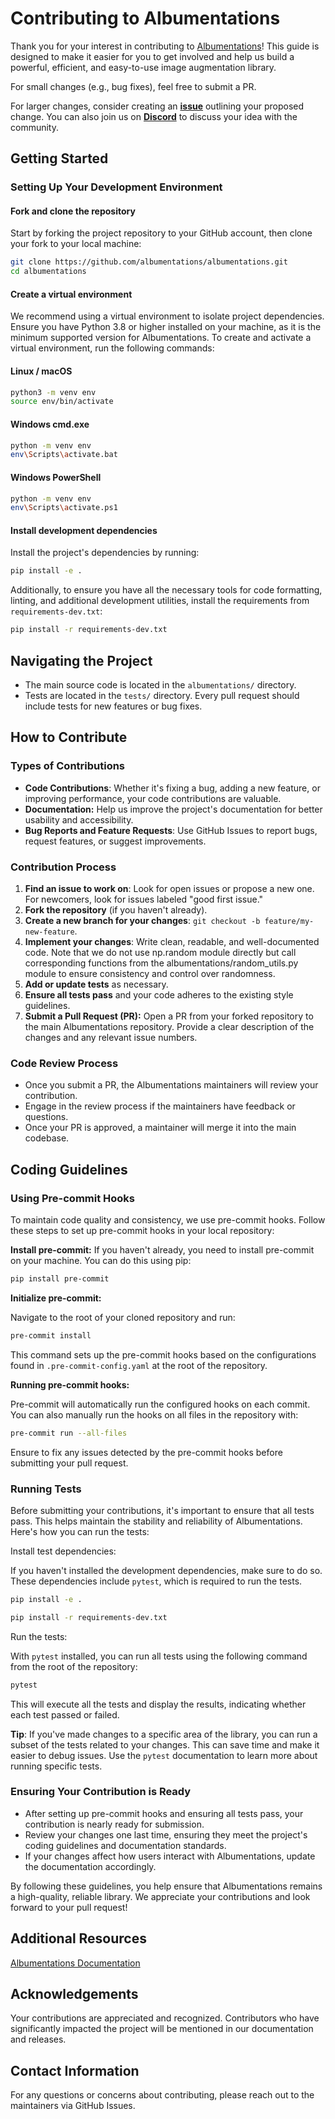 # Contributing to Albumentations

Thank you for your interest in contributing to [Albumentations](https://albumentations.ai/)! This guide is designed to make it easier for you to get involved and help us build a powerful, efficient, and easy-to-use image augmentation library.

For small changes (e.g., bug fixes), feel free to submit a PR.

For larger changes, consider
creating an [**issue**](https://github.com/albumentations-team/albumentations/issues) outlining your proposed change.
You can also join us on [**Discord**](https://discord.gg/e6zHCXTvaN) to discuss your idea with the
community.

## Getting Started

### Setting Up Your Development Environment

#### Fork and clone the repository

Start by forking the project repository to your GitHub account, then clone your fork to your local machine:

```bash
git clone https://github.com/albumentations/albumentations.git
cd albumentations
```

#### Create a virtual environment

We recommend using a virtual environment to isolate project dependencies. Ensure you have Python 3.8 or higher installed on your machine, as it is the minimum supported version for Albumentations. To create and activate a virtual environment, run the following commands:

#### Linux / macOS

```bash
python3 -m venv env
source env/bin/activate
```

#### Windows cmd.exe

```bash
python -m venv env
env\Scripts\activate.bat
```

#### Windows PowerShell

```bash
python -m venv env
env\Scripts\activate.ps1
```

#### Install development dependencies

Install the project's dependencies by running:

```bash
pip install -e .
```

Additionally, to ensure you have all the necessary tools for code formatting, linting, and additional development utilities, install the requirements from `requirements-dev.txt`:

```bash
pip install -r requirements-dev.txt
```

## Navigating the Project

* The main source code is located in the `albumentations/` directory.
* Tests are located in the `tests/` directory. Every pull request should include tests for new features or bug fixes.

## How to Contribute

### Types of Contributions

* **Code Contributions**: Whether it's fixing a bug, adding a new feature, or improving performance, your code contributions are valuable.
* **Documentation:** Help us improve the project's documentation for better usability and accessibility.
* **Bug Reports and Feature Requests**: Use GitHub Issues to report bugs, request features, or suggest improvements.

### Contribution Process

1. **Find an issue to work on**: Look for open issues or propose a new one. For newcomers, look for issues labeled "good first issue."
2. **Fork the repository** (if you haven't already).
3. **Create a new branch for your changes**: `git checkout -b feature/my-new-feature`.
4. **Implement your changes**: Write clean, readable, and well-documented code. Note that we do not use np.random module directly but call corresponding functions from the albumentations/random_utils.py module to ensure consistency and control over randomness.
5. **Add or update tests** as necessary.
6. **Ensure all tests pass** and your code adheres to the existing style guidelines.
7. **Submit a Pull Request (PR):** Open a PR from your forked repository to the main Albumentations repository. Provide a clear description of the changes and any relevant issue numbers.

### Code Review Process

* Once you submit a PR, the Albumentations maintainers will review your contribution.
* Engage in the review process if the maintainers have feedback or questions.
* Once your PR is approved, a maintainer will merge it into the main codebase.

## Coding Guidelines

### Using Pre-commit Hooks

To maintain code quality and consistency, we use pre-commit hooks. Follow these steps to set up pre-commit hooks in your local repository:

**Install pre-commit:** If you haven't already, you need to install pre-commit on your machine. You can do this using pip:

```bash
pip install pre-commit
```

**Initialize pre-commit:**

Navigate to the root of your cloned repository and run:

```bash
pre-commit install
```

This command sets up the pre-commit hooks based on the configurations found in `.pre-commit-config.yaml` at the root of the repository.

**Running pre-commit hooks:**

Pre-commit will automatically run the configured hooks on each commit. You can also manually run the hooks on all files in the repository with:

```bash
pre-commit run --all-files
```

Ensure to fix any issues detected by the pre-commit hooks before submitting your pull request.

### Running Tests

Before submitting your contributions, it's important to ensure that all tests pass. This helps maintain the stability and reliability of Albumentations. Here's how you can run the tests:

Install test dependencies:

If you haven't installed the development dependencies, make sure to do so. These dependencies include `pytest`, which is required to run the tests.

```bash
pip install -e .
```

```bash
pip install -r requirements-dev.txt
```

Run the tests:

With `pytest` installed, you can run all tests using the following command from the root of the repository:

```bash
pytest
```

This will execute all the tests and display the results, indicating whether each test passed or failed.

**Tip**: If you've made changes to a specific area of the library, you can run a subset of the tests related to your changes. This can save time and make it easier to debug issues. Use the `pytest` documentation to learn more about running specific tests.

### Ensuring Your Contribution is Ready

* After setting up pre-commit hooks and ensuring all tests pass, your contribution is nearly ready for submission.
* Review your changes one last time, ensuring they meet the project's coding guidelines and documentation standards.
* If your changes affect how users interact with Albumentations, update the documentation accordingly.

By following these guidelines, you help ensure that Albumentations remains a high-quality, reliable library. We appreciate your contributions and look forward to your pull request!

## Additional Resources

[Albumentations Documentation](https://albumentations.ai/docs/)

## Acknowledgements

Your contributions are appreciated and recognized. Contributors who have significantly impacted the project will be mentioned in our documentation and releases.

## Contact Information

For any questions or concerns about contributing, please reach out to the maintainers via GitHub Issues.
